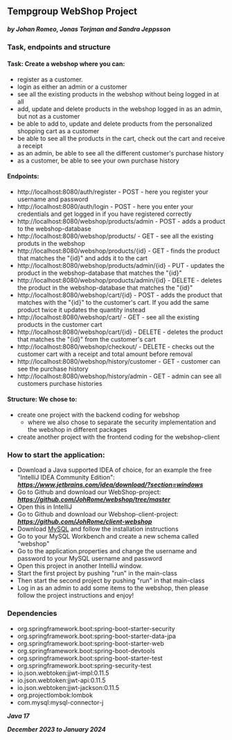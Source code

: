 ## Tempgroup WebShop Project
##### by Johan Romeo, Jonas Torjman and Sandra Jeppsson

### Task, endpoints and structure
#### Task: Create a webshop where you can:
- register as a customer.
- login as either an admin or a customer
- see all the existing products in the webshop without being logged in at all
- add, update and delete products in the webshop logged in as an admin, but not as a customer
- be able to add to, update and delete products from the personalized shopping cart as a customer
- be able to see all the products in the cart, check out the cart and receive a receipt
- as an admin, be able to see all the different customer's purchase history
- as a customer, be able to see your own purchase history

#### Endpoints:

- http://localhost:8080/auth/register - POST - here you register your username and password
- http://localhost:8080/auth/login - POST - here you enter your credentials and get logged in if you have registered correctly
- http://localhost:8080/webshop/products/admin - POST - adds a product to the webshop-database
- http://localhost:8080/webshop/products/ - GET - see all the existing produts in the webshop
- http://localhost:8080/webshop/products/{id} - GET - finds the product that matches the "{id}" and adds it to the cart
- http://localhost:8080/webshop/products/admin/{id} - PUT - updates the product in the webshop-database that matches the "{id}"
- http://localhost:8080/webshop/products/admin/{id} - DELETE - deletes the product in the webshop-database that matches the "{id}"
- http://localhost:8080/webshop/cart/{id} - POST - adds the product that matches with the "{id}" to the customer's cart. If you add the same product twice it updates the quantity instead
- http://localhost:8080/webshop/cart/ - GET - see all the existing products in the customer cart
- http://localhost:8080/webshop/cart/{id} - DELETE - deletes the product that matches the "{id}" from the customer's cart
- http://localhost:8080/webshop/checkout/ - DELETE - checks out the customer cart with a receipt and total amount before removal
- http://localhost:8080/webshop/history/customer - GET - customer can see the purchase history
- http://localhost:8080/webshop/history/admin - GET - admin can see all customers purchase histories


#### Structure: We chose to:
- create one project with the backend coding for webshop
    - where we also chose to separate the security implementation and the webshop in different packages
- create another project with the frontend coding for the webshop-client


### How to start the application:
- Download a Java supported IDEA of choice, for an example the free "IntelliJ IDEA Community Edition":
  ***https://www.jetbrains.com/idea/download/?section=windows***
- Go to Github and download our WebShop-project:
  ***https://github.com/JohRome/webshop/tree/master***
- Open this in IntelliJ
- Go to Github and download our Webshop-client-project:
  ***https://github.com/JohRome/client-webshop***
- Download [MySQL](https://dev.mysql.com/downloads/installer/) and follow the installation instructions
- Go to your MySQL Workbench and create a new schema called "webshop"
- Go to the application.properties and change the username and password to your MySQL username and password
- Open this project in another IntelliJ window.
- Start the first project by pushing "run" in the main-class
- Then start the second project by pushing "run" in that main-class
- Log in as an admin to add some items to the webshop, then please follow the project instructions and enjoy!

### Dependencies
- org.springframework.boot:spring-boot-starter-security
- org.springframework.boot:spring-boot-starter-data-jpa
- org.springframework.boot:spring-boot-starter-web
- org.springframework.boot:spring-boot-devtools
- org.springframework.boot:spring-boot-starter-test
- org.springframework.boot:spring-security-test
- io.json.webtoken:jjwt-impl:0.11.5
- io.json.webtoken:jjwt-api:0.11.5
- io.json.webtoken:jjwt-jackson:0.11.5
- org.projectlombok:lombok
- com.mysql:mysql-connector-j

***Java 17***

***December 2023 to January 2024***
